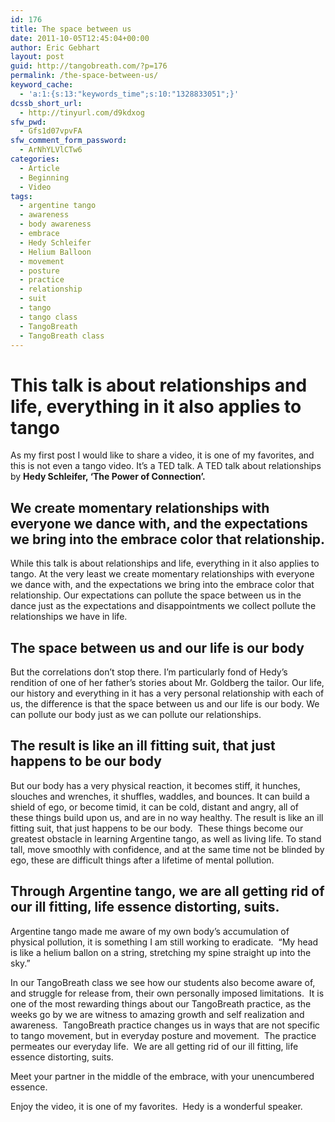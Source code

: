 ```yaml
---
id: 176
title: The space between us
date: 2011-10-05T12:45:04+00:00
author: Eric Gebhart
layout: post
guid: http://tangobreath.com/?p=176
permalink: /the-space-between-us/
keyword_cache:
  - 'a:1:{s:13:"keywords_time";s:10:"1328833051";}'
dcssb_short_url:
  - http://tinyurl.com/d9kdxog
sfw_pwd:
  - Gfs1d07vpvFA
sfw_comment_form_password:
  - ArNhYLVlCTw6
categories:
  - Article
  - Beginning
  - Video
tags:
  - argentine tango
  - awareness
  - body awareness
  - embrace
  - Hedy Schleifer
  - Helium Balloon
  - movement
  - posture
  - practice
  - relationship
  - suit
  - tango
  - tango class
  - TangoBreath
  - TangoBreath class
---
```

# This talk is about relationships and life, everything in it also applies to tango

As my first post I would like to share a video, it is one of my favorites, and this is not even a tango video. It&#8217;s a TED talk. A TED talk about relationships by **Hedy Schleifer, &#8216;The Power of Connection&#8217;.**

<!--more-->

## We create momentary relationships with everyone we dance with, and the expectations we bring into the embrace color that relationship.

While this talk is about relationships and life, everything in it also applies to tango. At the very least we create momentary relationships with everyone we dance with, and the expectations we bring into the embrace color that relationship. Our expectations can pollute the space between us in the dance just as the expectations and disappointments we collect pollute the relationships we have in life.

## The space between us and our life is our body

But the correlations don&#8217;t stop there. I&#8217;m particularly fond of Hedy&#8217;s rendition of one of her father&#8217;s stories about Mr. Goldberg the tailor. Our life, our history and everything in it has a very personal relationship with each of us, the difference is that the space between us and our life is our body. We can pollute our body just as we can pollute our relationships.

## The result is like an ill fitting suit, that just happens to be our body

But our body has a very physical reaction, it becomes stiff, it hunches, slouches and wrenches, it shuffles, waddles, and bounces. It can build a shield of ego, or become timid, it can be cold, distant and angry, all of these things build upon us, and are in no way healthy. The result is like an ill fitting suit, that just happens to be our body.  These things become our greatest obstacle in learning Argentine tango, as well as living life. To stand tall, move smoothly with confidence, and at the same time not be blinded by ego, these are difficult things after a lifetime of mental pollution.

## Through Argentine tango, we are all getting rid of our ill fitting, life essence distorting, suits.

Argentine tango made me aware of my own body&#8217;s accumulation of physical pollution, it is something I am still working to eradicate.  &#8220;My head is like a helium ballon on a string, stretching my spine straight up into the sky.&#8221;

In our TangoBreath class we see how our students also become aware of, and struggle for release from, their own personally imposed limitations.  It is one of the most rewarding things about our TangoBreath practice, as the weeks go by we are witness to amazing growth and self realization and awareness.  TangoBreath practice changes us in ways that are not specific to tango movement, but in everyday posture and movement.  The practice permeates our everyday life.  We are all getting rid of our ill fitting, life essence distorting, suits.

Meet your partner in the middle of the embrace, with your unencumbered essence.

Enjoy the video, it is one of my favorites.  Hedy is a wonderful speaker.



&nbsp;